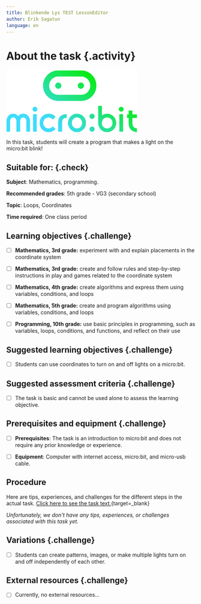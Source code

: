 ```yaml
---
title: Blinkende Lys TEST LessonEditor
author: Erik Sagatun
language: en
---
```

# About the task {.activity}

![Image description](./microbit-logo-stacked.png)

In this task, students will create a program that makes a light on the micro:bit blink!

## Suitable for: {.check}

__Subject__: Mathematics, programming.

__Recommended grades__: 5th grade - VG3 (secondary school)

__Topic__: Loops, Coordinates

__Time required__: One class period

## Learning objectives {.challenge}

- [ ] __Mathematics, 3rd grade:__ experiment with and explain placements in the coordinate system

- [ ] __Mathematics, 3rd grade:__ create and follow rules and step-by-step instructions in play and games related to the coordinate system

- [ ] __Mathematics, 4th grade:__ create algorithms and express them using variables, conditions, and loops

- [ ] __Mathematics, 5th grade:__ create and program algorithms using variables, conditions, and loops

- [ ] __Programming, 10th grade:__ use basic principles in programming, such as variables, loops, conditions, and functions, and reflect on their use

## Suggested learning objectives {.challenge}

- [ ] Students can use coordinates to turn on and off lights on a micro:bit.

## Suggested assessment criteria {.challenge}

- [ ] The task is basic and cannot be used alone to assess the learning objective.

## Prerequisites and equipment {.challenge}

- [ ] __Prerequisites__: The task is an introduction to micro:bit and does not require any prior knowledge or experience.

- [ ] __Equipment__: Computer with internet access, micro:bit, and micro-usb cable.

## Procedure

Here are tips, experiences, and challenges for the different steps in the actual task. [Click here to see the task text.](../pxt_blinkende_lys/blinkende_lys.html){target=_blank}

_Unfortunately, we don't have any tips, experiences, or challenges associated with this task yet._

## Variations {.challenge}

- [ ] Students can create patterns, images, or make multiple lights turn on and off independently of each other.

## External resources {.challenge}

- [ ] Currently, no external resources...